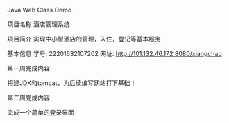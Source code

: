 Java Web Class Demo

项目名称
酒店管理系统

项目简介
实现中小型酒店的管理，入住，登记等基本服务

基本信息
学号: 22201632107202
网址: http://101.132.46.172:8080/xiangchao

第一周完成内容

搭建JDK和tomcat，为后续编写网站打下基础！

第二周完成内容

完成一个简单的登录界面
